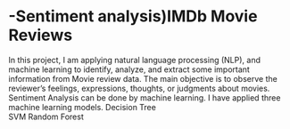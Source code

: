 # -Sentiment analysis)IMDb Movie Reviews
In this project, I am applying natural language processing (NLP), and machine learning to identify, analyze, and extract some important information from Movie review data. 
The main objective is to observe the reviewer’s feelings, expressions, thoughts, or judgments about movies.
Sentiment Analysis can be done by machine learning. I have applied  three machine learning models. 
Decision Tree						
SVM
Random Forest
